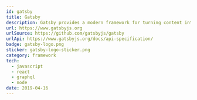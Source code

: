 ```yaml
---
id: gatsby
title: Gatsby
description: Gatsby provides a modern framework for turning content into feature-rich, visually engaging apps and websites. 
url: https://www.gatsbyjs.org
urlSource: https://github.com/gatsbyjs/gatsby
urlApi: https://www.gatsbyjs.org/docs/api-specification/
badge: gatsby-logo.png
sticker: gatsby-logo-sticker.png
category: framework
tech: 
  - javascript
  - react
  - graphql
  - node
date: 2019-04-16
---
```

